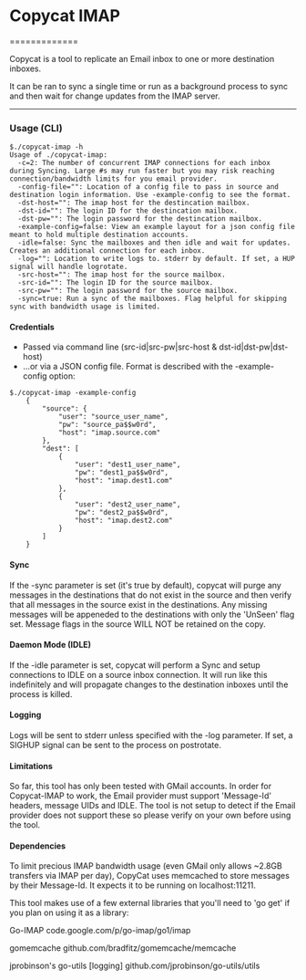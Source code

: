# Copycat IMAP
=============

Copycat is a tool to replicate an Email inbox to one or more destination inboxes.

It can be ran to sync a single time or run as a background process to sync and then wait for change updates from the IMAP server.

-------

### Usage (CLI)
```shell
$./copycat-imap -h
Usage of ./copycat-imap:
  -c=2: The number of concurrent IMAP connections for each inbox during Syncing. Large #s may run faster but you may risk reaching connection/bandwidth limits for you email provider.
  -config-file="": Location of a config file to pass in source and destination login information. Use -example-config to see the format.
  -dst-host="": The imap host for the destincation mailbox.
  -dst-id="": The login ID for the destincation mailbox.
  -dst-pw="": The login password for the destincation mailbox.
  -example-config=false: View an example layout for a json config file meant to hold multiple destination accounts.
  -idle=false: Sync the mailboxes and then idle and wait for updates. Creates an additional connection for each inbox.
  -log="": Location to write logs to. stderr by default. If set, a HUP signal will handle logrotate.
  -src-host="": The imap host for the source mailbox.
  -src-id="": The login ID for the source mailbox.
  -src-pw="": The login password for the source mailbox.
  -sync=true: Run a sync of the mailboxes. Flag helpful for skipping sync with bandwidth usage is limited.
```

#### Credentials
* Passed via command line (src-id|src-pw|src-host & dst-id|dst-pw|dst-host)
* ...or via a JSON config file. Format is described with the -example-config option:

```shell
$./copycat-imap -example-config
	{
	    "source": {
	        "user": "source_user_name",
	        "pw": "source_pa$$w0rd",
	        "host": "imap.source.com"
	    },
	    "dest": [
	        {
	            "user": "dest1_user_name",
	            "pw": "dest1_pa$$w0rd",
	            "host": "imap.dest1.com"
	        },
	        {
	            "user": "dest2_user_name",
	            "pw": "dest2_pa$$w0rd",
	            "host": "imap.dest2.com"
	        }
	    ]
	}
```

#### Sync
If the -sync parameter is set (it's true by default), copycat will purge any messages in the destinations that do not exist in the source and then verify that all messages in the source exist in the destinations. Any missing messages will be appeneded to the destinations with only the 'UnSeen' flag set. Message flags in the source WILL NOT be retained on the copy.

#### Daemon Mode (IDLE)
If the -idle parameter is set, copycat will perform a Sync and setup connections to IDLE on a source inbox connection. It will run like this indefinitely and will propagate changes to the destination inboxes until the process is killed.

#### Logging
Logs will be sent to stderr unless specified with the -log parameter. If set, a SIGHUP signal can be sent to the process on postrotate.

#### Limitations
So far, this tool has only been tested with GMail accounts. In order for Copycat-IMAP to work, the Email provider must support 'Message-Id' headers, message UIDs and IDLE. The tool is not setup to detect if the Email provider does not support these so please verify on your own before using the tool. 

#### Dependencies
To limit precious IMAP bandwidth usage (even GMail only allows ~2.8GB transfers via IMAP per day), CopyCat uses memcached to store messages by their Message-Id. It expects it to be running on localhost:11211.

This tool makes use of a few external libraries that you'll need to 'go get' if you plan on using it as a library:

Go-IMAP
code.google.com/p/go-imap/go1/imap

gomemcache
github.com/bradfitz/gomemcache/memcache

jprobinson's go-utils [logging]
github.com/jprobinson/go-utils/utils
    
    